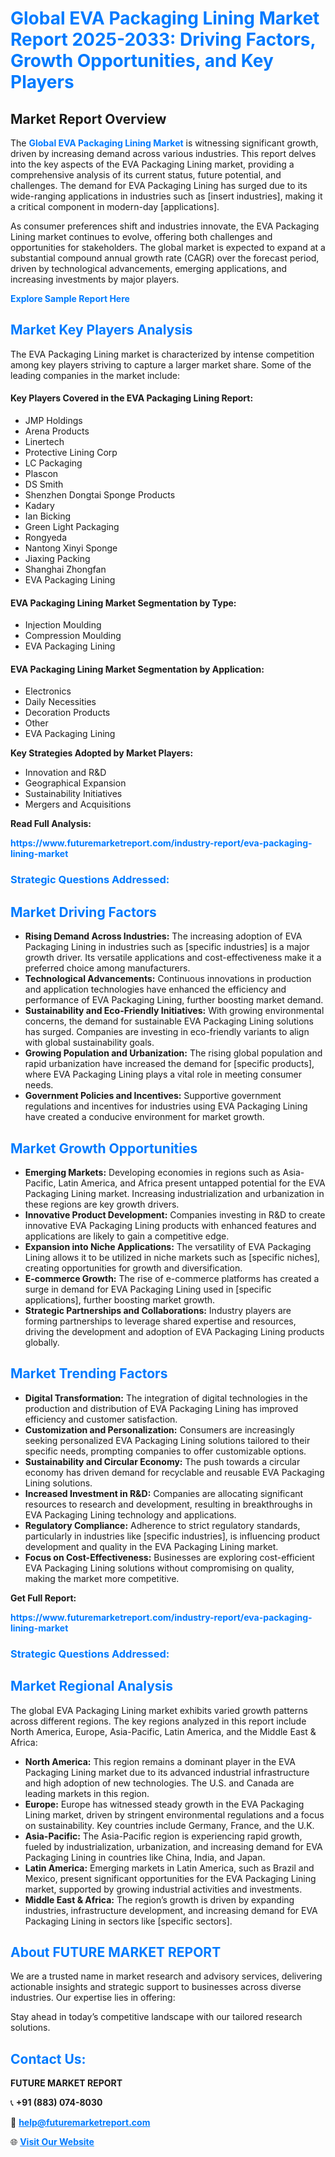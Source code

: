 <h1 style="color: #007BFF;">Global EVA Packaging Lining Market Report 2025-2033: Driving Factors, Growth Opportunities, and Key Players</h1>

<section id="overview">
<h2>Market Report Overview</h2>
<p>The <a href="https://www.futuremarketreport.com/industry-report/eva-packaging-lining-market" style="color: #007BFF; text-decoration: none;"><strong>Global EVA Packaging Lining Market</strong></a> is witnessing significant growth, driven by increasing demand across various industries. This report delves into the key aspects of the EVA Packaging Lining market, providing a comprehensive analysis of its current status, future potential, and challenges. The demand for EVA Packaging Lining has surged due to its wide-ranging applications in industries such as [insert industries], making it a critical component in modern-day [applications].</p>
<p>As consumer preferences shift and industries innovate, the EVA Packaging Lining market continues to evolve, offering both challenges and opportunities for stakeholders. The global market is expected to expand at a substantial compound annual growth rate (CAGR) over the forecast period, driven by technological advancements, emerging applications, and increasing investments by major players.</p>
</section>

<section id="overview">
<p><a href="https://www.futuremarketreport.com/request-sample/reportId=89376" style="color: #007BFF; text-decoration: none;"><strong>Explore Sample Report Here</strong></a></p>
</section>

<section id="key-players">
<h2 style="color: #007BFF;">Market Key Players Analysis</h2>
<p>The EVA Packaging Lining market is characterized by intense competition among key players striving to capture a larger market share. Some of the leading companies in the market include:</p>
<h4>Key Players Covered in the EVA Packaging Lining Report:</h4>
<ul><li>JMP Holdings</li><li>Arena Products</li><li>Linertech</li><li>Protective Lining Corp</li><li>LC Packaging</li><li>Plascon</li><li>DS Smith</li><li>Shenzhen Dongtai Sponge Products</li><li>Kadary</li><li>Ian Bicking</li><li>Green Light Packaging</li><li>Rongyeda</li><li>Nantong Xinyi Sponge</li><li>Jiaxing Packing</li><li>Shanghai Zhongfan</li><li>EVA Packaging Lining</li></ul>
<h4>EVA Packaging Lining Market Segmentation by Type:</h4>
<ul><li>Injection Moulding</li><li>Compression Moulding</li><li>EVA Packaging Lining</li></ul>

<h4>EVA Packaging Lining Market Segmentation by Application:</h4>
<ul><li>Electronics</li><li>Daily Necessities</li><li>Decoration Products</li><li>Other</li><li>EVA Packaging Lining</li></ul>
<p><strong>Key Strategies Adopted by Market Players:</strong></p>
<ul>
<li>Innovation and R&D</li>
<li>Geographical Expansion</li>
<li>Sustainability Initiatives</li>
<li>Mergers and Acquisitions</li>
</ul>
</section>

<section>
<p><strong>Read Full Analysis: </strong></p><a href="https://www.futuremarketreport.com/industry-report/eva-packaging-lining-market" style="color: #007BFF; text-decoration: none;"><strong>https://www.futuremarketreport.com/industry-report/eva-packaging-lining-market</strong></a>
<h3 style="color: #007BFF;">Strategic Questions Addressed:</h3>
</section>

<section id="driving-factors">
<h2 style="color: #007BFF;">Market Driving Factors</h2>
<ul>
<li><strong>Rising Demand Across Industries:</strong> The increasing adoption of EVA Packaging Lining in industries such as [specific industries] is a major growth driver. Its versatile applications and cost-effectiveness make it a preferred choice among manufacturers.</li>
<li><strong>Technological Advancements:</strong> Continuous innovations in production and application technologies have enhanced the efficiency and performance of EVA Packaging Lining, further boosting market demand.</li>
<li><strong>Sustainability and Eco-Friendly Initiatives:</strong> With growing environmental concerns, the demand for sustainable EVA Packaging Lining solutions has surged. Companies are investing in eco-friendly variants to align with global sustainability goals.</li>
<li><strong>Growing Population and Urbanization:</strong> The rising global population and rapid urbanization have increased the demand for [specific products], where EVA Packaging Lining plays a vital role in meeting consumer needs.</li>
<li><strong>Government Policies and Incentives:</strong> Supportive government regulations and incentives for industries using EVA Packaging Lining have created a conducive environment for market growth.</li>
</ul>
</section>

<section id="growth-opportunities">
<h2 style="color: #007BFF;">Market Growth Opportunities</h2>
<ul>
<li><strong>Emerging Markets:</strong> Developing economies in regions such as Asia-Pacific, Latin America, and Africa present untapped potential for the EVA Packaging Lining market. Increasing industrialization and urbanization in these regions are key growth drivers.</li>
<li><strong>Innovative Product Development:</strong> Companies investing in R&D to create innovative EVA Packaging Lining products with enhanced features and applications are likely to gain a competitive edge.</li>
<li><strong>Expansion into Niche Applications:</strong> The versatility of EVA Packaging Lining allows it to be utilized in niche markets such as [specific niches], creating opportunities for growth and diversification.</li>
<li><strong>E-commerce Growth:</strong> The rise of e-commerce platforms has created a surge in demand for EVA Packaging Lining used in [specific applications], further boosting market growth.</li>
<li><strong>Strategic Partnerships and Collaborations:</strong> Industry players are forming partnerships to leverage shared expertise and resources, driving the development and adoption of EVA Packaging Lining products globally.</li>
</ul>
</section>

<section id="trending-factors">
<h2 style="color: #007BFF;">Market Trending Factors</h2>
<ul>
<li><strong>Digital Transformation:</strong> The integration of digital technologies in the production and distribution of EVA Packaging Lining has improved efficiency and customer satisfaction.</li>
<li><strong>Customization and Personalization:</strong> Consumers are increasingly seeking personalized EVA Packaging Lining solutions tailored to their specific needs, prompting companies to offer customizable options.</li>
<li><strong>Sustainability and Circular Economy:</strong> The push towards a circular economy has driven demand for recyclable and reusable EVA Packaging Lining solutions.</li>
<li><strong>Increased Investment in R&D:</strong> Companies are allocating significant resources to research and development, resulting in breakthroughs in EVA Packaging Lining technology and applications.</li>
<li><strong>Regulatory Compliance:</strong> Adherence to strict regulatory standards, particularly in industries like [specific industries], is influencing product development and quality in the EVA Packaging Lining market.</li>
<li><strong>Focus on Cost-Effectiveness:</strong> Businesses are exploring cost-efficient EVA Packaging Lining solutions without compromising on quality, making the market more competitive.</li>
</ul>
</section>

<section>
<p><strong>Get Full Report: </strong></p><a href="https://www.futuremarketreport.com/industry-report/eva-packaging-lining-market" style="color: #007BFF; text-decoration: none;"><strong>https://www.futuremarketreport.com/industry-report/eva-packaging-lining-market</strong></a>
<h3 style="color: #007BFF;">Strategic Questions Addressed:</h3>
</section>


<section id="regional-analysis">
<h2 style="color: #007BFF;">Market Regional Analysis</h2>
<p>The global EVA Packaging Lining market exhibits varied growth patterns across different regions. The key regions analyzed in this report include North America, Europe, Asia-Pacific, Latin America, and the Middle East & Africa:</p>
<ul>
<li><strong>North America:</strong> This region remains a dominant player in the EVA Packaging Lining market due to its advanced industrial infrastructure and high adoption of new technologies. The U.S. and Canada are leading markets in this region.</li>
<li><strong>Europe:</strong> Europe has witnessed steady growth in the EVA Packaging Lining market, driven by stringent environmental regulations and a focus on sustainability. Key countries include Germany, France, and the U.K.</li>
<li><strong>Asia-Pacific:</strong> The Asia-Pacific region is experiencing rapid growth, fueled by industrialization, urbanization, and increasing demand for EVA Packaging Lining in countries like China, India, and Japan.</li>
<li><strong>Latin America:</strong> Emerging markets in Latin America, such as Brazil and Mexico, present significant opportunities for the EVA Packaging Lining market, supported by growing industrial activities and investments.</li>
<li><strong>Middle East & Africa:</strong> The region’s growth is driven by expanding industries, infrastructure development, and increasing demand for EVA Packaging Lining in sectors like [specific sectors].</li>
</ul>
</section>

<footer>
<h2 style="color: #007BFF;">About FUTURE MARKET REPORT</h2>
<p>We are a trusted name in market research and advisory services, delivering actionable insights and strategic support to businesses across diverse industries. Our expertise lies in offering:</p>

<p>Stay ahead in today’s competitive landscape with our tailored research solutions.</p>

<h2 style="color: #007BFF;">Contact Us:</h2>
<p><strong>FUTURE MARKET REPORT</strong></p>
<p>📞 <strong>+91 (883) 074-8030</strong></p>
<p>📧 <strong><a href="mailto:help@futuremarketreport.com" style="color: #007BFF;">help@futuremarketreport.com</a></strong></p>
<p>🌐 <strong><a href="https://www.futuremarketreport.com/" style="color: #007BFF;">Visit Our Website</a></strong></p>
</footer>
